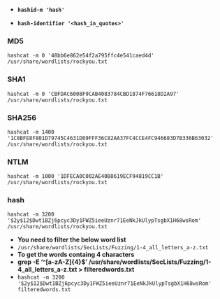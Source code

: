 - __`hashid-m 'hash'`__

- **`hash-identifier '<hash_in_quotes>'`**

### MD5
```
hashcat -m 0 '48bb6e862e54f2a795ffc4e541caed4d' /usr/share/wordlists/rockyou.txt
```

### SHA1
```
hashcat -m 0 'CBFDAC6008F9CAB4083784CBD1874F76618D2A97' /usr/share/wordlists/rockyou.txt
```

### SHA256
``` 
hashcat -m 1400 '1C8BFE8F801D79745C4631D09FFF36C82AA37FC4CCE4FC946683D7B336B63032' /usr/share/wordlists/rockyou.txt
```

### NTLM
```
hashcat -m 1000 '1DFECA0C002AE40B8619ECF94819CC1B' /usr/share/wordlists/rockyou.txt
```

### hash
```
hashcat -m 3200 '$2y$12$Dwt1BZj6pcyc3Dy1FWZ5ieeUznr71EeNkJkUlypTsgbX1H68wsRom' /usr/share/wordlists/rockyou.txt
```

- __You need to filter the below word list__
 -  `/usr/share/wordlists/SecLists/Fuzzing/1-4_all_letters_a-z.txt`
 -  __To get the words containg 4 characters__
  - __grep -E ‘^[a-zA-Z]{4}$’ /usr/share/wordlists/SecLists/Fuzzing/1-4_all_letters_a-z.txt > filteredwords.txt__
  - `hashcat -m 3200 '$2y$12$Dwt1BZj6pcyc3Dy1FWZ5ieeUznr71EeNkJkUlypTsgbX1H68wsRom' filteredwords.txt`
